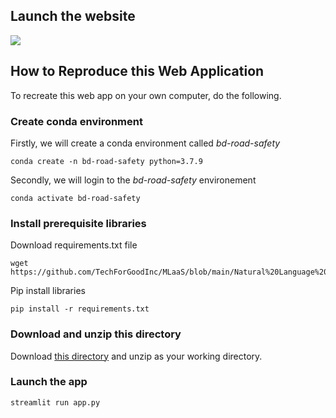 ## Launch the website 
[![](https://brand.heroku.com/static/media/heroku-logo-stroke-black.bc730a06.svg)](https://road-safety-bd-omdena.herokuapp.com/)

## How to Reproduce this Web Application

To recreate this web app on your own computer, do the following.

### Create conda environment
Firstly, we will create a conda environment called *bd-road-safety*
```
conda create -n bd-road-safety python=3.7.9
```
Secondly, we will login to the *bd-road-safety* environement
```
conda activate bd-road-safety
```
### Install prerequisite libraries

Download requirements.txt file

```
wget https://github.com/TechForGoodInc/MLaaS/blob/main/Natural%20Language%20Processing/Streamlit/requirements.txt
```

Pip install libraries
```
pip install -r requirements.txt
```

### Download and unzip this directory

Download [this directory](https://github.com/TechForGoodInc/MLaaS/tree/main/Natural%20Language%20Processing/Streamlit) and unzip as your working directory.

###  Launch the app

```
streamlit run app.py
```

